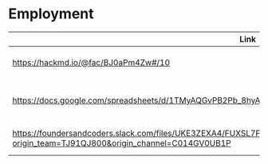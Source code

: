 # Employment

| Link | Description | Added by |
| ---- | ----------- | -------- |
| https://hackmd.io/@fac/BJ0aPm4Zw#/10| Twitter hackmd slides | @[jackherizsmith](https://github.com/jackherizsmith) |
| https://docs.google.com/spreadsheets/d/1TMyAQGvPB2Pb_8hyAC0w1P0OE9cxHtrooQ5Yc5nXW9c/edit#gid=1286354964| Google Doc list of FAC members' Twitters | @[jackherizsmith](https://github.com/jackherizsmith) |
| https://foundersandcoders.slack.com/files/UKE3ZEXA4/FUXSL7FHD/twitter.md?origin_team=TJ91QJ800&origin_channel=C014GV0UB1P| List of devs to follow on Twitter | @[oliverjam](https://github.com/oliverjam) |
